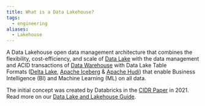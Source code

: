 ```yaml
---
title: What is a Data Lakehouse?
tags:
  - engineering
aliases:
  - Lakehouse
---
```


A Data Lakehouse open data management architecture that combines the flexibility, cost-efficiency, and scale of [Data Lake](term/data%20lake.md) with the data management and ACID transactions of [Data Warehouse](term/data%20warehouse.md) with Data Lake Table Formats ([Delta Lake](term/delta%20lake.md), [Apache Iceberg](term/apache%20iceberg.md) & [Apache Hudi](term/apache%20hudi.md)) that enable Business Intelligence (BI) and Machine Learning (ML) on all data.

The initial concept was created by Databricks in the [CIDR Paper](http://cidrdb.org/cidr2021/papers/cidr2021_paper17.pdf) in 2021. Read more on our [Data Lake and Lakehouse Guide](https://airbyte.com/blog/data-lake-lakehouse-guide-powered-by-table-formats-delta-lake-iceberg-hudi).